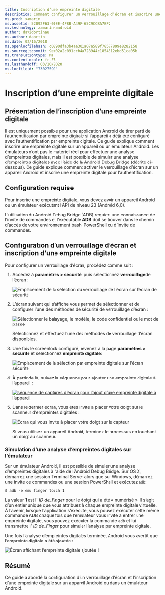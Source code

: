 ```yaml
---
title: Inscription d’une empreinte digitale
description: Comment configurer un verrouillage d’écran et inscrire une empreinte digitale sur un appareil ou un émulateur Android.
ms.prod: xamarin
ms.assetid: 52092F63-00EE-4F8B-A49F-65C9CCBA7EF2
ms.technology: xamarin-android
author: davidortinau
ms.author: daortin
ms.date: 02/16/2018
ms.openlocfilehash: c0290dfa3b4aa301a07a589f78577899e8282158
ms.sourcegitcommit: 9ee02a2c091ccb4a728944c1854312ebd51ca05b
ms.translationtype: MT
ms.contentlocale: fr-FR
ms.lasthandoff: 03/10/2020
ms.locfileid: "73027591"
---
```

# <a name="enrolling-a-fingerprint"></a>Inscription d’une empreinte digitale

## <a name="enrolling-a-fingerprint-overview"></a>Présentation de l’inscription d’une empreinte digitale

Il est uniquement possible pour une application Android de tirer parti de l’authentification par empreinte digitale si l’appareil a déjà été configuré avec l’authentification par empreinte digitale. Ce guide explique comment inscrire une empreinte digitale sur un appareil ou un émulateur Android. Les émulateurs n’ont pas le matériel réel pour effectuer une analyse d’empreintes digitales, mais il est possible de simuler une analyse d’empreintes digitales avec l’aide de la Android Debug Bridge (décrite ci-dessous).  Ce guide explique comment activer le verrouillage d’écran sur un appareil Android et inscrire une empreinte digitale pour l’authentification.

## <a name="requirements"></a>Configuration requise

Pour inscrire une empreinte digitale, vous devez avoir un appareil Android ou un émulateur exécutant l’API de niveau 23 (Android 6,0).

L’utilisation du Android Debug Bridge (ADB) requiert une connaissance de l’invite de commandes et l’exécutable **ADB** doit se trouver dans le chemin d’accès de votre environnement bash, PowerShell ou d’invite de commandes.

## <a name="configuring-a-screen-lock-and-enrolling-a-fingerprint"></a>Configuration d’un verrouillage d’écran et inscription d’une empreinte digitale 

Pour configurer un verrouillage d’écran, procédez comme suit :

1. Accédez à **paramètres > sécurité**, puis sélectionnez **verrouillage**de l’écran :

    ![Emplacement de la sélection du verrouillage de l’écran sur l’écran de sécurité](enrolling-fingerprint-images/testing-01.png)

2. L’écran suivant qui s’affiche vous permet de sélectionner et de configurer l’une des méthodes de sécurité de verrouillage d’écran : 

    ![Sélectionner le balayage, le modèle, le code confidentiel ou le mot de passe](enrolling-fingerprint-images/testing-02.png)

   Sélectionnez et effectuez l’une des méthodes de verrouillage d’écran disponibles.

3. Une fois le screenlock configuré, revenez à la page **paramètres > sécurité** et sélectionnez **empreinte digitale**:

    ![Emplacement de la sélection par empreinte digitale sur l’écran sécurité](enrolling-fingerprint-images/testing-03.png)

4. À partir de là, suivez la séquence pour ajouter une empreinte digitale à l’appareil :

    [![séquence de captures d’écran pour l’ajout d’une empreinte digitale à l’appareil](enrolling-fingerprint-images/testing-04-sml.png)](enrolling-fingerprint-images/testing-04.png#lightbox)

5. Dans le dernier écran, vous êtes invité à placer votre doigt sur le scanneur d’empreintes digitales : 

    ![Écran qui vous invite à placer votre doigt sur le capteur](enrolling-fingerprint-images/testing-05.png)

    Si vous utilisez un appareil Android, terminez le processus en touchant un doigt au scanneur. 

### <a name="simulating-a-fingerprint-scan-on-the-emulator"></a>Simulation d’une analyse d’empreintes digitales sur l’émulateur

Sur un émulateur Android, il est possible de simuler une analyse d’empreintes digitales à l’aide de l’Android Debug Bridge. Sur OS X, démarrez une session Terminal Server alors que sur Windows, démarrez une invite de commandes ou une session PowerShell et exécutez `adb`:

```shell
$ adb -e emu finger touch 1
```

La valeur **1** est l' _ID de\_Finger_ pour le doigt qui a été « numérisé ». Il s’agit d’un entier unique que vous attribuez à chaque empreinte digitale virtuelle. À l’avenir, lorsque l’application s’exécute, vous pouvez exécuter cette même commande ADB chaque fois que l’émulateur vous invite à entrer une empreinte digitale, vous pouvez exécuter la commande `adb` et lui transmettre l' _ID de\_Finger_ pour simuler l’analyse par empreinte digitale.

Une fois l’analyse d’empreintes digitales terminée, Android vous avertit que l’empreinte digitale a été ajoutée :  

![Écran affichant l’empreinte digitale ajoutée !](enrolling-fingerprint-images/testing-06.png)

## <a name="summary"></a>Résumé 

Ce guide a abordé la configuration d’un verrouillage d’écran et l’inscription d’une empreinte digitale sur un appareil Android ou dans un émulateur Android. 
